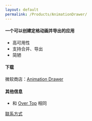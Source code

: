 ```yaml
---
layout: default
permalink: /Products/AnimationDrawer/
---
```

#### 一个可以创建定格动画并导出的应用
- 高可用性
- 支持合并、导出
- 简陋

#### 下载
微软商店：[Animation Drawer](https://apps.microsoft.com/store/detail/9P66V0V0P7NF)

#### 其他信息
- 和 [Over Top](/Products/OverTop/) 相同

 [联系方式](/about#联系方式)